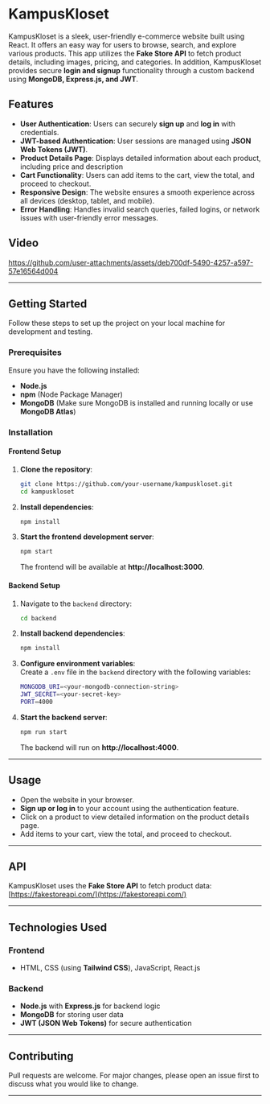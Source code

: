 # KampusKloset

KampusKloset is a sleek, user-friendly e-commerce website built using React. It offers an easy way for users to browse, search, and explore various products. This app utilizes the **Fake Store API** to fetch product details, including images, pricing, and categories. In addition, KampusKloset provides secure **login and signup** functionality through a custom backend using **MongoDB, Express.js, and JWT**.  

## Features  

- **User Authentication**: Users can securely **sign up** and **log in** with credentials.  
- **JWT-based Authentication**: User sessions are managed using **JSON Web Tokens (JWT)**.    
- **Product Details Page**: Displays detailed information about each product, including price and description  
- **Cart Functionality**: Users can add items to the cart, view the total, and proceed to checkout.  
- **Responsive Design**: The website ensures a smooth experience across all devices (desktop, tablet, and mobile).  
- **Error Handling**: Handles invalid search queries, failed logins, or network issues with user-friendly error messages.  


## Video 

<!-- Replace with actual screenshots later -->

https://github.com/user-attachments/assets/deb700df-5490-4257-a597-57e16564d004


---

## Getting Started  

Follow these steps to set up the project on your local machine for development and testing.  

### Prerequisites  
Ensure you have the following installed:  
- **Node.js**  
- **npm** (Node Package Manager)  
- **MongoDB** (Make sure MongoDB is installed and running locally or use **MongoDB Atlas**)  

### Installation  

#### Frontend Setup  
1. **Clone the repository**:  
   ```bash  
   git clone https://github.com/your-username/kampuskloset.git  
   cd kampuskloset  
   ```  

2. **Install dependencies**:  
   ```bash  
   npm install  
   ```  

3. **Start the frontend development server**:  
   ```bash  
   npm start  
   ```  
   The frontend will be available at **http://localhost:3000**.  

#### Backend Setup  
1. Navigate to the `backend` directory:  
   ```bash  
   cd backend  
   ```  

2. **Install backend dependencies**:  
   ```bash  
   npm install  
   ```  

3. **Configure environment variables**:  
   Create a `.env` file in the `backend` directory with the following variables:  
   ```bash  
   MONGODB_URI=<your-mongodb-connection-string>  
   JWT_SECRET=<your-secret-key>  
   PORT=4000  
   ```  

4. **Start the backend server**:  
   ```bash  
   npm run start  
   ```  
   The backend will run on **http://localhost:4000**.  

---

## Usage  

- Open the website in your browser.  
- **Sign up or log in** to your account using the authentication feature.    
- Click on a product to view detailed information on the product details page.  
- Add items to your cart, view the total, and proceed to checkout.  

---

## API  
KampusKloset uses the **Fake Store API** to fetch product data:  
[https://fakestoreapi.com/](https://fakestoreapi.com/)  

---

## Technologies Used  

### Frontend  
- HTML, CSS (using **Tailwind CSS**), JavaScript, React.js  

### Backend  
- **Node.js** with **Express.js** for backend logic  
- **MongoDB** for storing user data  
- **JWT (JSON Web Tokens)** for secure authentication  

---

## Contributing  

Pull requests are welcome. For major changes, please open an issue first to discuss what you would like to change.  

---
